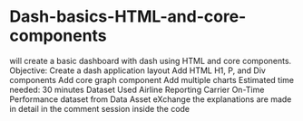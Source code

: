 # Dash-basics-HTML-and-core-components
 will create a basic dashboard with dash using HTML and core components. Objective: Create a dash application layout Add HTML H1, P, and Div components Add core graph component Add multiple charts Estimated time needed: 30 minutes  Dataset Used Airline Reporting Carrier On-Time Performance dataset from Data Asset eXchange
the explanations are made in detail in the comment session inside the code 
